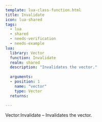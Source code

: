 ```yaml
---
template: lua-class-function.html
title: Invalidate
icon: lua-shared
tags:
  - lua
  - shared
  - needs-verification
  - needs-example
lua:
  library: Vector
  function: Invalidate
  realm: shared
  description: "Invalidates the vector."
  
  arguments:
  - position: 1
    name: "vector"
    type: Vector
  returns:
    
---
```


<div class="lua__search__keywords">
Vector:Invalidate &#x2013; Invalidates the vector.
</div>
